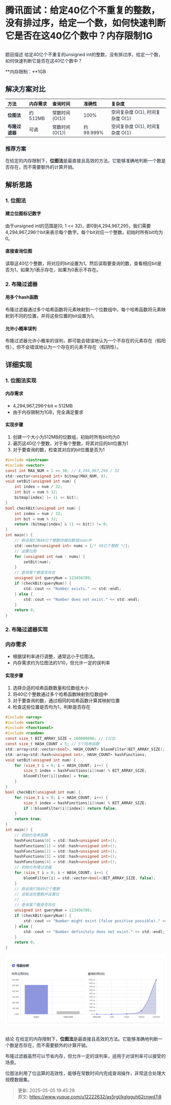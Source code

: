 # 腾讯面试：给定40亿个不重复的整数，没有排过序，给定一个数，如何快速判断它是否在这40亿个数中？内存限制1G

## <font style="color:rgb(26, 32, 44);">  
题目描述</font>
<font style="color:rgb(26, 32, 44);">给定40亿个不重复的unsigned int的整数，没有排过序，给定一个数，如何快速判断它是否在这40亿个数中？</font>

**<font style="color:rgb(26, 32, 44);">内存限制：</font>**1GB

## <font style="color:rgb(26, 32, 44);">解决方案对比</font>
| **方法** | **内存需求** | **查询时间** | **准确性** | **复杂度** |
| :--- | :--- | :--- | :--- | :--- |
| **<font style="color:rgb(26, 32, 44);">位图法</font>** | <font style="color:rgb(26, 32, 44);">约512MB</font> | <font style="color:rgb(26, 32, 44);">常数时间 (O(1))</font> | <font style="color:rgb(26, 32, 44);">100%</font> | <font style="color:rgb(26, 32, 44);">空间复杂度 O(1), 时间复杂度 O(1)</font> |
| **<font style="color:rgb(26, 32, 44);">布隆过滤器</font>** | <font style="color:rgb(26, 32, 44);">可调</font> | <font style="color:rgb(26, 32, 44);">常数时间 (O(1))</font> | <font style="color:rgb(26, 32, 44);">约99.999%</font> | <font style="color:rgb(26, 32, 44);">空间复杂度 O(1), 时间复杂度 O(1)</font> |


### <font style="color:rgb(26, 32, 44);">推荐方案</font>
<font style="color:rgb(26, 32, 44);">在给定的内存限制下，</font>**位图法**<font style="color:rgb(26, 32, 44);">是最直接且高效的方法。它能够准确地判断一个数是否存在，而不需要额外的计算开销。</font>

## **<font style="color:rgba(0, 0, 0, 0.9);">解析思路</font>**
### **<font style="color:rgba(0, 0, 0, 0.9);">1. 位图法</font>**
#### **<font style="color:rgba(0, 0, 0, 0.9);">建立位图标记数字</font>**
<font style="color:rgba(0, 0, 0, 0.9);">由于unsigned int的范围是[0, 1 << 32)，即0到4,294,967,295，我们需要4,294,967,296个bit来表示每个数字。每个bit对应一个整数，初始时所有bit均为0。</font>

#### **<font style="color:rgba(0, 0, 0, 0.9);">直接查询位图</font>**
<font style="color:rgba(0, 0, 0, 0.9);">读取这40亿个整数，将对应的bit设置为1。然后读取要查询的数，查看相应bit是否为1，如果为1表示存在，如果为0表示不存在。</font>

### **<font style="color:rgba(0, 0, 0, 0.9);">2. 布隆过滤器</font>**
#### **<font style="color:rgba(0, 0, 0, 0.9);">用多个hash函数</font>**
<font style="color:rgba(0, 0, 0, 0.9);">布隆过滤器通过多个哈希函数将元素映射到一个位数组中。每个哈希函数将元素映射到不同的位置，并将这些位置的bit设置为1。</font>

#### **<font style="color:rgba(0, 0, 0, 0.9);">允许小概率误判</font>**
<font style="color:rgba(0, 0, 0, 0.9);">布隆过滤器允许小概率的误判，即可能会错误地认为一个不存在的元素存在（假阳性），但不会错误地认为一个存在的元素不存在（假阴性）。</font>

## **<font style="color:rgba(0, 0, 0, 0.9);">详细实现</font>**
### **<font style="color:rgba(0, 0, 0, 0.9);">1. 位图法实现</font>**
#### **<font style="color:rgba(0, 0, 0, 0.9);">内存需求</font>**
+ <font style="color:rgba(0, 0, 0, 0.9);">4,294,967,296个bit ≈ 512MB</font>
+ <font style="color:rgba(0, 0, 0, 0.9);">由于内存限制为1GB，完全满足要求</font>

#### **<font style="color:rgba(0, 0, 0, 0.9);">实现步骤</font>**
1. <font style="color:rgba(0, 0, 0, 0.9);">创建一个大小为512MB的位数组，初始时所有bit均为0</font>
2. <font style="color:rgba(0, 0, 0, 0.9);">遍历这40亿个整数，对于每个整数，将其对应的bit位置为1</font>
3. <font style="color:rgba(0, 0, 0, 0.9);">对于要查询的数，检查其对应的bit位置是否为1</font>

```c
#include <iostream>
#include <vector>
const int MAX_NUM = 1 << 30; // 4,294,967,296 / 32
std::vector<unsigned int> bitmap(MAX_NUM, 0);
void setBit(unsigned int num) {
    int index = num / 32;
    int bit = num % 32;
    bitmap[index] |= (1 << bit);
}
bool checkBit(unsigned int num) {
    int index = num / 32;
    int bit = num % 32;
    return (bitmap[index] & (1 << bit)) != 0;
}
int main() {
    // 假设我们有40亿个整数存储在数组nums中
    std::vector<unsigned int> nums = {/* 40亿个整数 */};
    // 设置位图
    for (unsigned int num : nums) {
        setBit(num);
    }
    // 查询某个数是否存在
    unsigned int queryNum = 123456789;
    if (checkBit(queryNum)) {
        std::cout << "Number exists." << std::endl;
    } else {
        std::cout << "Number does not exist." << std::endl;
    }
    return 0;
}
```

<font style="color:rgb(26, 32, 44);"></font>

### **<font style="color:rgba(0, 0, 0, 0.9);">2. 布隆过滤器实现</font>**
### **<font style="color:rgba(0, 0, 0, 0.9);">内存需求</font>**
+ <font style="color:rgba(0, 0, 0, 0.9);">根据误判率进行调整，通常远小于位图法。</font>
+ <font style="color:rgba(0, 0, 0, 0.9);">内存需求约为位图法的1/10，但允许一定的误判率</font>

#### **<font style="color:rgba(0, 0, 0, 0.9);">实现步骤</font>**
1. <font style="color:rgba(0, 0, 0, 0.9);">选择合适的哈希函数数量和位数组大小</font>
2. <font style="color:rgba(0, 0, 0, 0.9);">将40亿个整数通过多个哈希函数映射到位数组中</font>
3. <font style="color:rgba(0, 0, 0, 0.9);">对于要查询的数，通过相同的哈希函数计算其映射位置</font>
4. <font style="color:rgba(0, 0, 0, 0.9);">检查这些位置是否均为1，判断是否存在</font>

```c
#include <array>
#include <vector>
#include <functional>
#include <random>
const size_t BIT_ARRAY_SIZE = 100000000; // 1亿位
const size_t HASH_COUNT = 5; // 5个哈希函数
std::array<std::vector<bool>, HASH_COUNT> bloomFilter(BIT_ARRAY_SIZE);
std::array<std::hash<unsigned int>, HASH_COUNT> hashFunctions;
void setBit(unsigned int num) {
    for (size_t i = 0; i < HASH_COUNT; i++) {
        size_t index = hashFunctions[i](num) % BIT_ARRAY_SIZE;
        bloomFilter[i][index] = true;
    }
}
bool checkBit(unsigned int num) {
    for (size_t i = 0; i < HASH_COUNT; i++) {
        size_t index = hashFunctions[i](num) % BIT_ARRAY_SIZE;
        if (!bloomFilter[i][index]) return false;
    }
    return true;
}
int main() {
    // 初始化哈希函数
    hashFunctions[0] = std::hash<unsigned int>();
    hashFunctions[1] = std::hash<unsigned int>();
    hashFunctions[2] = std::hash<unsigned int>();
    hashFunctions[3] = std::hash<unsigned int>();
    hashFunctions[4] = std::hash<unsigned int>();
    // 初始化布隆过滤器
    for (size_t i = 0; i < HASH_COUNT; i++) {
        bloomFilter[i] = std::vector<bool>(BIT_ARRAY_SIZE, false);
    }
    // 假设我们有40亿个整数
    // 读取这些整数并设置位
    // ...
    // 查询某个数是否存在
    unsigned int queryNum = 123456789;
    if (checkBit(queryNum)) {
        std::cout << "Number might exist (false positive possible)." << std::endl;
    } else {
        std::cout << "Number definitely does not exist." << std::endl;
    }
    return 0;
}
```

![1745869199942-dbafd712-2404-480c-ad18-c76b6dbb561d.png](./img/6nfuHFlNHxstoSLJ/1745869199942-dbafd712-2404-480c-ad18-c76b6dbb561d-577676.png)

## <font style="color:rgb(26, 32, 44);">  
</font><font style="color:rgb(26, 32, 44);">结论</font>
<font style="color:rgb(26, 32, 44);">在给定的内存限制下，</font>**位图法**<font style="color:rgb(26, 32, 44);">是最直接且高效的方法。它能够准确地判断一个数是否存在，而不需要额外的计算开销。</font>

<font style="color:rgb(26, 32, 44);">布隆过滤器虽然可以节省内存，但允许一定的误判率，适用于对误判率可以接受的场景。</font>

<font style="color:rgb(26, 32, 44);">位图法利用了位运算的高效性，能够在常数时间内完成查询操作，非常适合处理大规模数据集。</font>



> 更新: 2025-05-05 19:45:28  
> 原文: <https://www.yuque.com/u12222632/as5rgl/kglgguh62cnwd7i8>